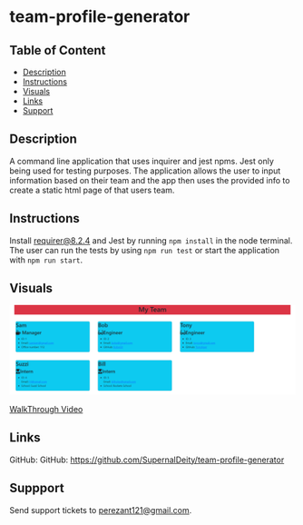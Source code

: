 # team-profile-generator

## Table of Content
* [Description](#description)
* [Instructions](#instructions)
* [Visuals](#visuals)
* [Links](#links)
* [Support](#support)


## Description
A command line application that uses inquirer and jest npms. Jest only being used for testing purposes. The application allows the user to input information based on their team and the app then uses the provided info to create a static html page of that users team.

## Instructions
Install requirer@8.2.4 and Jest by running ```npm install``` in the node terminal. The user can run the tests by using ```npm run test``` or start the application with ```npm run start```.

## Visuals
![example of program](./assets/team-profile-generator.png)

[WalkThrough Video](https://drive.google.com/file/d/1tCZ2B3Yp-tfmhUNlTos2COBTFLECeCzM/view?usp=sharing)

## Links
GitHub: GitHub: https://github.com/SupernalDeity/team-profile-generator

## Suppport
Send support tickets to perezant121@gmail.com.
